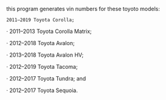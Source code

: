 this program generates vin numbers for these toyoto models:

    2011–2019 Toyota Corolla;

·         2011–2013 Toyota Corolla Matrix;

·         2012–2018 Toyota Avalon;

·         2013–2018 Toyota Avalon HV;

·         2012–2019 Toyota Tacoma;

·         2012–2017 Toyota Tundra; and

·         2012–2017 Toyota Sequoia.
